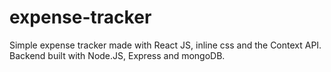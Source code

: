 # expense-tracker
Simple expense tracker made with React JS, inline css and the Context API. Backend built with Node.JS, Express and mongoDB.
